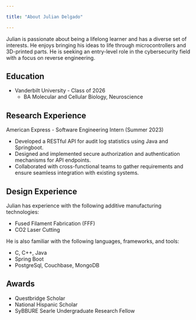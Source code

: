 ```yaml
---

title: "About Julian Delgado"

---
```

Julian is passionate about being a lifelong learner and has a diverse set of interests. He enjoys bringing his ideas to life through microcontrollers and 3D-printed parts.
He is seeking an entry-level role in the cybersecurity field with a focus on reverse engineering.

## Education

* Vanderbilt University - Class of 2026
  * BA Molecular and Cellular Biology, Neuroscience

## Research Experience
American Express - Software Engineering Intern (Summer 2023)
* Developed a RESTful API for audit log statistics using Java and Springboot.
* Designed and implemented secure authorization and authentication mechanisms for API endpoints.
* Collaborated with cross-functional teams to gather requirements and ensure seamless integration with existing systems.

## Design Experience

Julian has experience with the following additive manufacturing technologies:

* Fused Filament Fabrication (FFF)
* CO2 Laser Cutting

He is also familiar with the following languages, frameworks, and tools:
* C, C++, Java
* Spring Boot
* PostgreSql, Couchbase, MongoDB

## Awards

* Questbridge Scholar
* National Hispanic Scholar
* SyBBURE Searle Undergraduate Research Fellow
